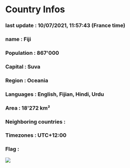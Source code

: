 # Country  Infos
### last update : 10/07/2021, 11:57:43 (France time)

### name : Fiji
### Population : 867'000
### Capital : Suva
### Region : Oceania
### Languages : English, Fijian, Hindi, Urdu
### Area : 18'272 km²
### Neighboring countries : 
### Timezones : UTC+12:00

### Flag :
![](https://restcountries.eu/data/fji.svg)